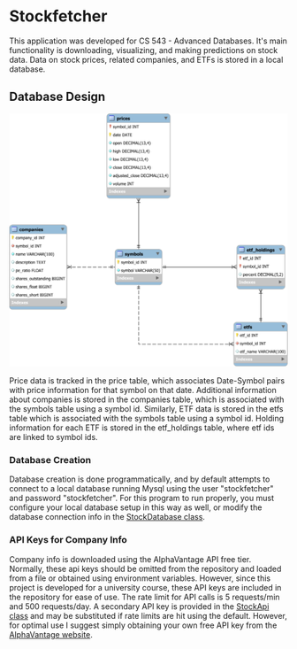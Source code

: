 # Stockfetcher
This application was developed for CS 543 - Advanced Databases. It's main functionality is downloading, visualizing, and making predictions on stock data. Data on stock prices, related companies, and ETFs is stored in a local database.

## Database Design
![Databse Design](./db_design.svg)

Price data is tracked in the price table, which associates Date-Symbol pairs with price information for that symbol on that date. Additional information about companies is stored in the companies table, which is associated with the symbols table using a symbol id. Similarly, ETF data is stored in the etfs table which is associated with the symbols table using a symbol id. Holding information for each ETF is stored in the etf_holdings table, where etf ids are linked to symbol ids.

### Database Creation
Database creation is done programmatically, and by default attempts to connect to a local database running Mysql using the user "stockfetcher" and password "stockfetcher". For this program to run properly, you must configure your local database setup in this way as well, or modify the database connection info in the [StockDatabase class](app/src/main/java/stockfetcher/db/StockDatabase.java).

### API Keys for Company Info
Company info is downloaded using the AlphaVantage API free tier. Normally, these api keys should be omitted from the repository and loaded from a file or obtained using environment variables. However, since this project is developed for a university course, these API keys are included in the repository for ease of use. The rate limit for API calls is 5 requests/min and 500 requests/day. A secondary API key is provided in the [StockApi class](app/src/main/java/stockfetcher/api/StockApi.java) and may be substituted if rate limits are hit using the default. However, for optimal use I suggest simply obtaining your own free API key from the [AlphaVantage website](https://www.alphavantage.co/).